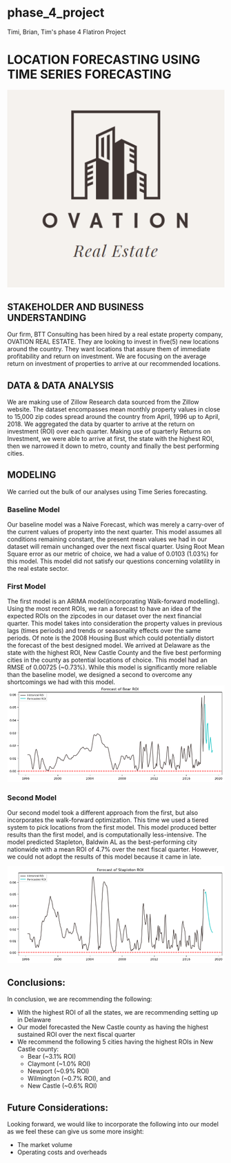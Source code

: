 # phase_4_project
Timi, Brian, Tim's phase 4 Flatiron Project

# LOCATION FORECASTING USING TIME SERIES FORECASTING

![](Figures/178b9290b3d3016ae511d862d0620987.png)


## STAKEHOLDER AND BUSINESS UNDERSTANDING 
Our firm, BTT Consulting has been hired by a real estate property company, OVATION REAL ESTATE. They are looking to invest in five(5) new locations 
around the country. They want locations that assure them of immediate profitability and return on investment. We are focusing on the average return on investment of properties to arrive at our recommended locations.

## DATA  &  DATA ANALYSIS
We are making use of Zillow Research data sourced from the Zillow website. The dataset encompasses mean monthly property values in close to 15,000 
zip codes spread around the country from April, 1996 up to April, 2018. We aggregated the data by quarter to arrive at the return on investment (ROI) over 
each quarter. Making use of quarterly Returns on Investment, we were able to arrive at first, the state with the highest ROI, then we narrowed it down to 
metro, county and finally the best performing cities.  

## MODELING
We carried out the bulk of our analyses using Time Series forecasting. 

### Baseline Model
Our baseline model was a Naive Forecast, which was merely a carry-over of the current values of property into the next quarter. This model assumes all
conditions remaining constant, the present mean values we had in our dataset will remain unchanged over the next fiscal quarter. Using Root Mean Square error as our metric of choice, we had a value of 0.0103 (1.03%) for this model. This model did not satisfy our questions concerning volatility in the real estate sector.


### First Model
The first model is an ARIMA model(incorporating Walk-forward modelling). Using the most recent ROIs, we ran a forecast to have an idea of the expected ROIs on the zipcodes in our dataset over the next financial quarter. This model takes into consideration the property values in previous lags (times periods) and trends or seasonality effects over the same periods. Of note is the 2008 Housing Bust which could potentially distort the forecast of the best designed model. We arrived at Delaware as the state with the highest ROI, New Castle County and the five best performing cities in the county as potential locations of choice. This model had an RMSE of 0.00725 (~0.73%). While this model is significantly more reliable than the baseline model, we designed a second to overcome any shortcomings we had with this model.
![](Figures/model1_Bear_ROI.png)

### Second Model
Our second model took a different approach from the first, but also incorporates the walk-forward optimization. This time we used a tiered system to pick locations from the first model. This model produced better results than the first model, and is computationally less-intensive. The model predicted Stapleton, Baldwin AL as the best-performing city nationwide with a mean ROI of 4.7% over the next fiscal quarter. However, we could not adopt the results of this model because it came in late.

![](Figures/model2_Stapleton_ROI.png)

## Conclusions:
In conclusion, we are recommending the following:
- With the highest ROI of all the states, we are recommending setting up in Delaware
- Our model forecasted the New Castle county as having the highest sustained ROI over the next fiscal quarter
- We recommend the following 5 cities having the highest ROIs in New Castle county: 
     - Bear (~3.1% ROI)
     - Claymont (~1.0% ROI)
     - Newport (~0.9% ROI)
     - Wilmington (~0.7% ROI), and 
     - New Castle (~0.6% ROI)

## Future Considerations:
Looking forward, we would like to incorporate the following into our model as we feel these can give us some more insight:
- The market volume 
- Operating costs and overheads

